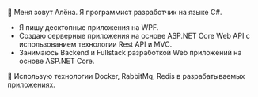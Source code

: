 :cowboy_hat_face: Меня зовут Алёна. Я программист разработчик на языке C#.

- Я пишу десктопные приложения на WPF.
- Создаю серверные приложения на основе ASP.NET Core Web API с использованием технологии Rest API и MVC.
- Занимаюсь Backend и Fullstack разработкой Web приложений на основе ASP.NET Core.

:star2: Использую технологии Docker, RabbitMq, Redis в разрабатываемых приложениях.
